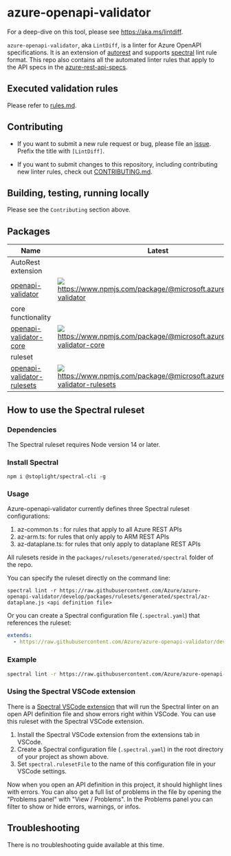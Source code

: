 # azure-openapi-validator

For a deep-dive on this tool, please see https://aka.ms/lintdiff.

`azure-openapi-validator`, aka `LintDiff`, is a linter for Azure OpenAPI specifications.
It is an extension of [autorest](https://github.com/Azure/autorest) and supports [spectral](https://github.com/stoplightio/spectral)
lint rule format. This repo also contains all the automated linter rules that apply to the API specs in the
[azure-rest-api-specs](https://github.com/Azure/azure-rest-api-specs).

## Executed validation rules

Please refer to [rules.md](./docs/rules.md).

## Contributing

- If you want to submit a new rule request or bug, please file an [issue](https://github.com/Azure/azure-sdk-tools). Prefix the title with `[LintDiff]`.

- If you want to submit changes to this repository, including contributing new linter rules, check out [CONTRIBUTING.md](./CONTRIBUTING.md).

## Building, testing, running locally

Please see the `Contributing` section above.

## Packages

| Name                                            | Latest                                                                                                                            |
| ----------------------------------------------- |---------------------------------------------------------------------------------------------------------------------------------- |
| AutoRest extension
| [openapi-validator][openapi-validator-src] | ![](https://img.shields.io/npm/v/@microsoft.azure/openapi-validator) https://www.npmjs.com/package/@microsoft.azure/openapi-validator |
| core functionality
|[openapi-validator-core][openapi-validator-core-src] |![](https://img.shields.io/npm/v/@microsoft.azure/openapi-validator-core) https://www.npmjs.com/package/@microsoft.azure/openapi-validator-core |
| ruleset
|[openapi-validator-rulesets][openapi-validator-rulesets-src]|![](https://img.shields.io/npm/v/@microsoft.azure/openapi-validator-rulesets) https://www.npmjs.com/package/@microsoft.azure/openapi-validator-rulesets |

[openapi-validator-src]: packages/packages/azure-openapi-validator/autorest
[openapi-validator-core-src]: packages/azure-openapi-validator/core
[openapi-validator-rulesets-src]: packages/rulesets

## How to use the Spectral ruleset

### Dependencies

The Spectral ruleset requires Node version 14 or later.

### Install Spectral

`npm i @stoplight/spectral-cli -g`

### Usage

Azure-openapi-validator currently defines three Spectral ruleset configurations:

  1. az-common.ts : for rules that apply to all Azure REST APIs
  1. az-arm.ts: for rules that only apply to ARM REST APIs
  1. az-dataplane.ts: for rules that only apply to dataplane REST APIs

All rulesets reside in the `packages/rulesets/generated/spectral` folder of the repo.

You can specify the ruleset directly on the command line:

`spectral lint -r https://raw.githubusercontent.com/Azure/azure-openapi-validator/develop/packages/rulesets/generated/spectral/az-dataplane.js <api definition file>`

Or you can create a Spectral configuration file (`.spectral.yaml`) that references the ruleset:

```yaml
extends:
  - https://raw.githubusercontent.com/Azure/azure-openapi-validator/develop/packages/rulesets/generated/spectral/az-dataplane.js
```

### Example

```bash
spectral lint -r https://raw.githubusercontent.com/Azure/azure-openapi-validator/develop/packages/rulesets/generated/spectral/az-dataplane.js petstore.yaml
```

### Using the Spectral VSCode extension

There is a [Spectral VSCode extension](https://marketplace.visualstudio.com/items?itemName=stoplight.spectral) that will run the Spectral linter on an open API definition file and show errors right within VSCode.  You can use this ruleset with the Spectral VSCode extension.

1. Install the Spectral VSCode extension from the extensions tab in VSCode.
2. Create a Spectral configuration file (`.spectral.yaml`) in the root directory of your project as shown above.
3. Set `spectral.rulesetFile` to the name of this configuration file in your VSCode settings.

Now when you open an API definition in this project, it should highlight lines with errors.
You can also get a full list of problems in the file by opening the "Problems panel" with "View / Problems".
In the Problems panel you can filter to show or hide errors, warnings, or infos.

## Troubleshooting

There is no troubleshooting guide available at this time.
